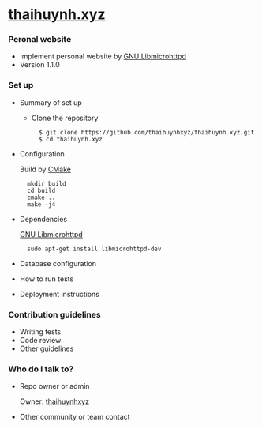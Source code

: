 # [thaihuynh.xyz](http://thaihuynh.xyz/about.html)

### Peronal website ###

* Implement personal website by [GNU Libmicrohttpd](https://www.gnu.org/software/libmicrohttpd/)
* Version 1.1.0

### Set up ###

* Summary of set up

    * Clone the repository
    
            $ git clone https://github.com/thaihuynhxyz/thaihuynh.xyz.git
            $ cd thaihuynh.xyz
    
* Configuration

    Build by [CMake](https://cmake.org/)
    
        mkdir build
        cd build
        cmake ..
        make -j4
    
* Dependencies

    [GNU Libmicrohttpd](https://www.gnu.org/software/libmicrohttpd/)
    
        sudo apt-get install libmicrohttpd-dev
        
* Database configuration
* How to run tests
* Deployment instructions

### Contribution guidelines ###

* Writing tests
* Code review
* Other guidelines

### Who do I talk to? ###

* Repo owner or admin

    Owner: [thaihuynhxyz](https://github.com/thaihuynhxyz)
   
* Other community or team contact
    